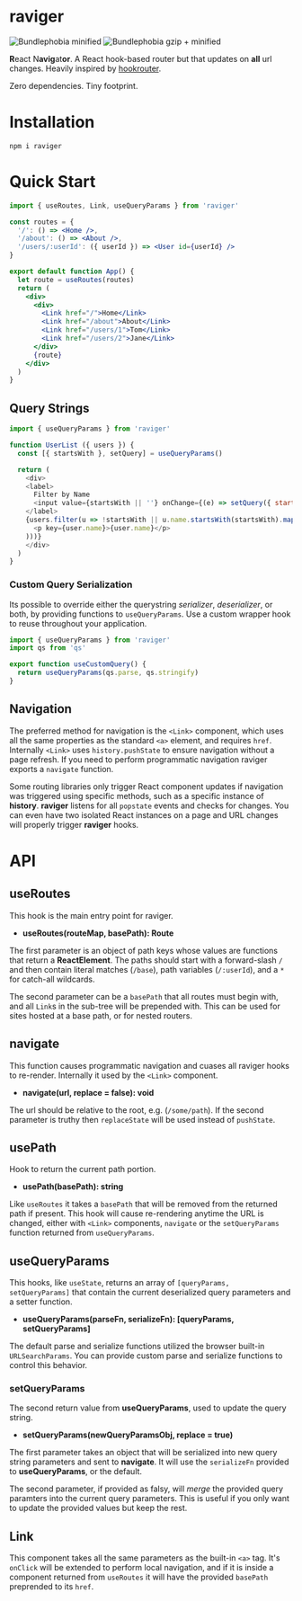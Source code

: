 # raviger

![Bundlephobia  minified](https://badgen.net/bundlephobia/min/raviger)
![Bundlephobia gzip + minified](https://badgen.net/bundlephobia/minzip/raviger)

**R**eact N**avig**at**or**. A React hook-based router but that updates on **all** url changes. Heavily inspired by [hookrouter](https://github.com/Paratron/hookrouter).

Zero dependencies. Tiny footprint.


# Installation

```
npm i raviger
```

# Quick Start

```jsx
import { useRoutes, Link, useQueryParams } from 'raviger'

const routes = {
  '/': () => <Home />,
  '/about': () => <About />,
  '/users/:userId': ({ userId }) => <User id={userId} />
}

export default function App() {
  let route = useRoutes(routes)
  return (
    <div>
      <div>
        <Link href="/">Home</Link>
        <Link href="/about">About</Link>
        <Link href="/users/1">Tom</Link>
        <Link href="/users/2">Jane</Link>
      </div>
      {route}
    </div>
  )
}
```

## Query Strings

```javascript
import { useQueryParams } from 'raviger'

function UserList ({ users }) {
  const [{ startsWith }, setQuery] = useQueryParams()

  return (
    <div>
    <label>
      Filter by Name
      <input value={startsWith || ''} onChange={(e) => setQuery({ startsWith: e.target.value})} />
    </label>
    {users.filter(u => !startsWith || u.name.startsWith(startsWith).map(user => (
      <p key={user.name}>{user.name}</p>
    )))}
    </div>
  )
}
```

### Custom Query Serialization

Its possible to override either the querystring *serializer*, *deserializer*, or both, by providing functions to `useQueryParams`. Use a custom wrapper hook to reuse throughout your application.

```javascript
import { useQueryParams } from 'raviger'
import qs from 'qs'

export function useCustomQuery() {
  return useQueryParams(qs.parse, qs.stringify)
}
```

## Navigation

The preferred method for navigation is the `<Link>` component, which uses all the same properties as the standard `<a>` element, and requires `href`. Internally `<Link>` uses `history.pushState` to ensure navigation without a page refresh. If you need to perform programmatic navigation raviger exports a `navigate` function.

Some routing libraries only trigger React component updates if navigation was triggered using specific methods, such as a specific instance of **history**. **raviger** listens for all `popstate` events and checks for changes. You can even have two isolated React instances on a page and URL changes will properly trigger **raviger** hooks.

# API

## **useRoutes**

This hook is the main entry point for raviger.

* **useRoutes(routeMap, basePath): Route**

The first parameter is an object of path keys whose values are functions that return a **ReactElement**. The paths should start with a forward-slash `/` and then contain literal matches (`/base`), path variables (`/:userId`), and a `*` for catch-all wildcards. 

The second parameter can be a `basePath` that all routes must begin with, and all `Link`s in the sub-tree will be prepended with. This can be used for sites hosted at a base path, or for nested routers.

## **navigate**

This function causes programmatic navigation and cuases all raviger hooks to re-render. Internally it used by the `<Link>` component.

* **navigate(url, replace = false): void**

The url should be relative to the root, e.g. (`/some/path`). If the second parameter is truthy then `replaceState` will be used instead of `pushState`.

## **usePath**

Hook to return the current path portion.

* **usePath(basePath): string**

Like `useRoutes` it takes a `basePath` that will be removed from the returned path if present. This hook will cause re-rendering anytime the URL is changed, either with `<Link>` components, `navigate` or the `setQueryParams` function returned from `useQueryParams`.

## **useQueryParams**

This hooks, like `useState`, returns an array of `[queryParams, setQueryParams]` that contain the current deserialized query parameters and a setter function.

* **useQueryParams(parseFn, serializeFn): [queryParams, setQueryParams]**

The default parse and serialize functions utilized the browser built-in `URLSearchParams`. You can provide custom parse and serialize functions to control this behavior.

### **setQueryParams**

The second return value from **useQueryParams**, used to update the query string.

* **setQueryParams(newQueryParamsObj, replace = true)**

The first parameter takes an object that will be serialized into new query string parameters and sent to **navigate**. It will use the `serializeFn` provided to **useQueryParams**, or the default.

The second parameter, if provided as falsy, will *merge* the provided query paramters into the current query parameters. This is useful if you only want to update the provided values but keep the rest.

## **Link**

This component takes all the same parameters as the built-in `<a>` tag. It's `onClick` will be extended to perform local navigation, and if it is inside a component returned from `useRoutes` it will have the provided `basePath` preprended to its `href`.